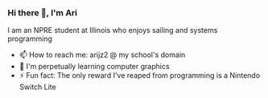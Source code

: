 ### Hi there 👋, I'm Ari

I am an NPRE student at Illinois who enjoys sailing and systems programming
- 📫 How to reach me: arijz2 @ my school's domain
- 🌱 I'm perpetually learning computer graphics
- ⚡ Fun fact: The only reward I've reaped from programming is a Nintendo Switch Lite

<!--
**ariiiiiiiiiiiiiZ/ariiiiiiiiiiiiiZ** is a ✨ _special_ ✨ repository because its `README.md` (this file) appears on your GitHub profile.

Here are some ideas to get you started:

- 🔭 I’m currently working on ...
- 🌱 I’m currently learning ...
- 👯 I’m looking to collaborate on ...
- 🤔 I’m looking for help with ...
- 💬 Ask me about ...
- 📫 How to reach me: ...
- 😄 Pronouns: ...
- ⚡ Fun fact: ...
-->
